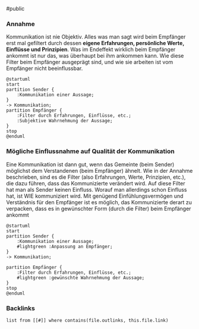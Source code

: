 #public 
### Annahme
Kommunikation ist nie Objektiv. Alles was man sagt wird beim Empfänger erst mal gefiltert durch dessen **eigene Erfahrungen, persönliche Werte, Einflüsse und Prinzipien**. Was im Endeffekt wirklich beim Empfänger ankommt ist nur das, was überhaupt bei ihm ankommen kann. Wie diese Filter beim Empfänger ausgeprägt sind, und wie sie arbeiten ist vom Empfänger nicht beeinflussbar.


```plantuml
@startuml 
start 
partition Sender { 
	:Kommunikation einer Aussage; 
} 
-> Kommunikation;
partition Empfänger { 
	:Filter durch Erfahrungen, Einflüsse, etc.; 
	:Subjektive Wahrnehmung der Aussage; 
} 
stop 
@enduml
```

### Mögliche Einflussnahme auf Qualität der  Kommunikation 
Eine Kommunikation ist dann gut, wenn das Gemeinte (beim Sender) möglichst dem Verstandenen (beim Empfänger) ähnelt. Wie in der Annahme beschrieben, sind es die Filter (also Erfahrungen, Werte, Prinzipien, etc.), die dazu führen, dass das Kommunizierte verändert wird. Auf diese Filter hat man als Sender keinen Einfluss.
Worauf man allerdings schon Einfluss hat, ist WIE kommuniziert wird. Mit genügend Einfühlungsvermögen und Verständnis für den Empfänger ist es möglich, das Kommunizierte derart zu verpacken, dass es in gewünschter Form (durch die Filter) beim Empfänger ankommt

```plantuml
@startuml 
start 
partition Sender { 
	:Kommunikation einer Aussage; 
	#lightgreen :Anpassung an Empfänger;
} 
-> Kommunikation;

partition Empfänger { 
	:Filter durch Erfahrungen, Einflüsse, etc.; 
	#lightgreen :gewünschte Wahrnehmung der Aussage; 
} 
stop 
@enduml
```

### Backlinks
```dataview 
list from [[#]] where contains(file.outlinks, this.file.link)
```

